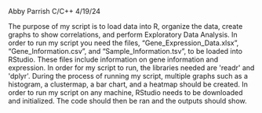 Abby Parrish C/C++ 4/19/24

The purpose of my script is to load data into R, organize the data, create graphs to show correlations, and perform Exploratory Data Analysis. In order to run my script you need the files,  “Gene_Expression_Data.xlsx”, “Gene_Information.csv”, and “Sample_Information.tsv”, to be loaded into RStudio. These files include information on gene information and expression. In order for my script to run, the libraries needed are 'readr' and 'dplyr'. During the process of running my script, multiple graphs such as a histogram, a clustermap, a bar chart, and a heatmap should be created. In order to run my script on any machine, RStudio needs to be downloaded and initialized. The code should then be ran and the outputs should show. 

